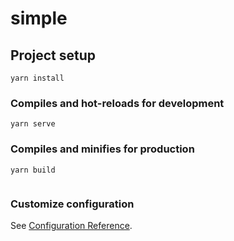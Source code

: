 # simple

## Project setup
```
yarn install
```

### Compiles and hot-reloads for development
```
yarn serve
```

### Compiles and minifies for production
```
yarn build


```

### Customize configuration
See [Configuration Reference](https://cli.vuejs.org/config/).
